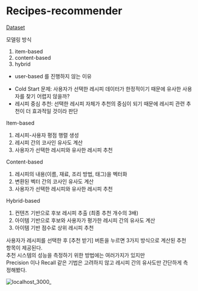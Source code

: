 # Recipes-recommender

[Dataset](https://www.kaggle.com/datasets/shuyangli94/food-com-recipes-and-user-interactions/data?select=RAW_interactions.csv)

모델링 방식
1. item-based
2. content-based
3. hybrid

* user-based 를 진행하지 않는 이유
- Cold Start 문제: 사용자가 선택한 레시피 데이터가 한정적이기 때문에 유사한 사용자를 찾기 어렵지 않을까?
- 레시피 중심 추천: 선택한 레시피 자체가 추천의 중심이 되기 때문에 레시피 관련 추천이 더 효과적일 것이라 판단

Item-based
1. 레시피-사용자 평점 행렬 생성
2. 레시피 간의 코사인 유사도 계산
3. 사용자가 선택한 레시피와 유사한 레시피 추천

Content-based
1. 레시피의 내용(이름, 재료, 조리 방법, 태그)을 벡터화
2. 변환된 벡터 간의 코사인 유사도 계산
3. 사용자가 선택한 레시피와 유사한 레시피 추천

Hybrid-based
1. 컨텐츠 기반으로 후보 레시피 추출 (최종 추천 개수의 3배)
2. 아이템 기반으로 후보와 사용자가 평가한 레시피 간의 유사도 계산
3. 아이템 기반 점수로 상위 레시피 추천

사용자가 레시피를 선택한 후 [추천 받기] 버튼을 누르면 3가지 방식으로 계산된 추천 항목이 제공된다. <br>
추천 시스템의 성능을 측정하기 위한 방법에는 여러가지가 있지만 <br>
Precision 이나 Recall 같은 기법은 고려하지 않고 레시피 간의 유사도만 간단하게 측정해봤다.


![localhost_3000_](https://github.com/user-attachments/assets/91fd7c7b-1284-4c40-a0b2-dc14deff7be2)
